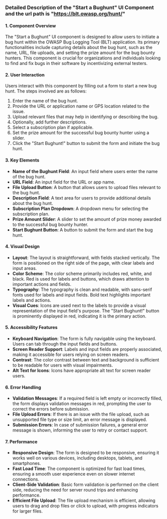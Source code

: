 ### Detailed Description of the "Start a Bughunt" UI Component and the url path is "https://blt.owasp.org/hunt/"

#### 1. **Component Overview**
The "Start a Bughunt" UI component is designed to allow users to initiate a bug hunt within the OWASP Bug Logging Tool (BLT) application. Its primary functionalities include capturing details about the bug hunt, such as the name, URL, file uploads, and setting the prize amount for the bug bounty hunters. This component is crucial for organizations and individuals looking to find and fix bugs in their software by incentivizing external testers.

#### 2. **User Interaction**
Users interact with this component by filling out a form to start a new bug hunt. The steps involved are as follows:
1. Enter the name of the bug hunt.
2. Provide the URL or application name or GPS location related to the issue.
3. Upload relevant files that may help in identifying or describing the bug.
4. Optionally, add further descriptions.
5. Select a subscription plan if applicable.
6. Set the prize amount for the successful bug bounty hunter using a slider.
7. Click the "Start Bughunt!" button to submit the form and initiate the bug hunt.

#### 3. **Key Elements**
- **Name of the Bughunt Field**: An input field where users enter the name of the bug hunt.
- **URL Field**: An input field for the URL or app name.
- **File Upload Button**: A button that allows users to upload files relevant to the bug hunt.
- **Description Field**: A text area for users to provide additional details about the bug hunt.
- **Subscription Plan Dropdown**: A dropdown menu for selecting the subscription plan.
- **Prize Amount Slider**: A slider to set the amount of prize money awarded to the successful bug bounty hunter.
- **Start Bughunt Button**: A button to submit the form and start the bug hunt.

#### 4. **Visual Design**
- **Layout**: The layout is straightforward, with fields stacked vertically. The form is positioned on the right side of the page, with clear labels and input areas.
- **Color Scheme**: The color scheme primarily includes red, white, and black. Red is used for labels and buttons, which draws attention to important actions and fields.
- **Typography**: The typography is clean and readable, with sans-serif fonts used for labels and input fields. Bold text highlights important labels and actions.
- **Visual Cues**: Icons are used next to the labels to provide a visual representation of the input field's purpose. The "Start Bughunt!" button is prominently displayed in red, indicating it is the primary action.

#### 5. **Accessibility Features**
- **Keyboard Navigation**: The form is fully navigable using the keyboard. Users can tab through the input fields and buttons.
- **Screen Reader Support**: Labels and input fields are properly associated, making it accessible for users relying on screen readers.
- **Contrast**: The color contrast between text and background is sufficient to be readable for users with visual impairments.
- **Alt Text for Icons**: Icons have appropriate alt text for screen reader users.

#### 6. **Error Handling**
- **Validation Messages**: If a required field is left empty or incorrectly filled, the form displays validation messages in red, prompting the user to correct the errors before submission.
- **File Upload Errors**: If there is an issue with the file upload, such as unsupported file type or size limit, an error message is displayed.
- **Submission Errors**: In case of submission failures, a general error message is shown, informing the user to retry or contact support.

#### 7. **Performance**
- **Responsive Design**: The form is designed to be responsive, ensuring it works well on various devices, including desktops, tablets, and smartphones.
- **Fast Load Time**: The component is optimized for fast load times, ensuring a smooth user experience even on slower internet connections.
- **Client-Side Validation**: Basic form validation is performed on the client side, reducing the need for server round trips and enhancing performance.
- **Efficient File Upload**: The file upload mechanism is efficient, allowing users to drag and drop files or click to upload, with progress indicators for larger files.